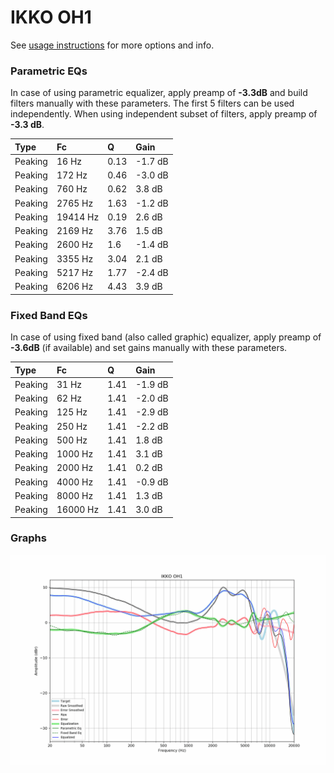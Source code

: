 # IKKO OH1
See [usage instructions](https://github.com/jaakkopasanen/AutoEq#usage) for more options and info.

### Parametric EQs
In case of using parametric equalizer, apply preamp of **-3.3dB** and build filters manually
with these parameters. The first 5 filters can be used independently.
When using independent subset of filters, apply preamp of **-3.3 dB**.

| Type    | Fc       |    Q | Gain    |
|:--------|:---------|:-----|:--------|
| Peaking | 16 Hz    | 0.13 | -1.7 dB |
| Peaking | 172 Hz   | 0.46 | -3.0 dB |
| Peaking | 760 Hz   | 0.62 | 3.8 dB  |
| Peaking | 2765 Hz  | 1.63 | -1.2 dB |
| Peaking | 19414 Hz | 0.19 | 2.6 dB  |
| Peaking | 2169 Hz  | 3.76 | 1.5 dB  |
| Peaking | 2600 Hz  | 1.6  | -1.4 dB |
| Peaking | 3355 Hz  | 3.04 | 2.1 dB  |
| Peaking | 5217 Hz  | 1.77 | -2.4 dB |
| Peaking | 6206 Hz  | 4.43 | 3.9 dB  |

### Fixed Band EQs
In case of using fixed band (also called graphic) equalizer, apply preamp of **-3.6dB**
(if available) and set gains manually with these parameters.

| Type    | Fc       |    Q | Gain    |
|:--------|:---------|:-----|:--------|
| Peaking | 31 Hz    | 1.41 | -1.9 dB |
| Peaking | 62 Hz    | 1.41 | -2.0 dB |
| Peaking | 125 Hz   | 1.41 | -2.9 dB |
| Peaking | 250 Hz   | 1.41 | -2.2 dB |
| Peaking | 500 Hz   | 1.41 | 1.8 dB  |
| Peaking | 1000 Hz  | 1.41 | 3.1 dB  |
| Peaking | 2000 Hz  | 1.41 | 0.2 dB  |
| Peaking | 4000 Hz  | 1.41 | -0.9 dB |
| Peaking | 8000 Hz  | 1.41 | 1.3 dB  |
| Peaking | 16000 Hz | 1.41 | 3.0 dB  |

### Graphs
![](./IKKO%20OH1.png)